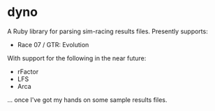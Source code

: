 dyno
====

A Ruby library for parsing sim-racing results files. Presently supports:

 * Race 07 / GTR: Evolution

With support for the following in the near future:

 * rFactor
 * LFS
 * Arca

... once I've got my hands on some sample results files.